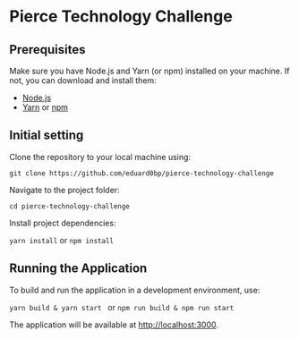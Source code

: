 # Pierce Technology Challenge

## Prerequisites

Make sure you have Node.js and Yarn (or npm) installed on your machine. If not, you can download and install them:

- [Node.js](https://nodejs.org/)
- [Yarn](https://yarnpkg.com/) or [npm](https://www.npmjs.com/)

## Initial setting

Clone the repository to your local machine using:

`git clone https://github.com/eduard0bp/pierce-technology-challenge`

Navigate to the project folder:

`cd pierce-technology-challenge`

Install project dependencies:

`yarn install`
or
`npm install`

## Running the Application

To build and run the application in a development environment, use:

`yarn build & yarn start `
or
`npm run build & npm run start `

The application will be available at [http://localhost:3000](http://localhost:3000).
